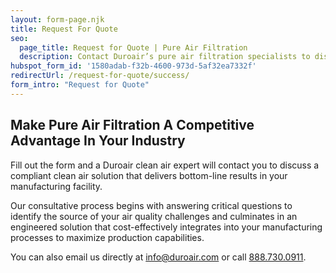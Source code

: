 ```yaml
---
layout: form-page.njk
title: Request For Quote
seo:
  page_title: Request for Quote | Pure Air Filtration
  description: Contact Duroair’s pure air filtration specialists to discuss a compliant clean air solution that delivers bottom-line results in your manufacturing facility.
hubspot_form_id: '1580adab-f32b-4600-973d-5af32ea7332f'
redirectUrl: /request-for-quote/success/
form_intro: "Request for Quote"
---
```

## Make Pure Air Filtration A Competitive Advantage In Your Industry

Fill out the form and a Duroair clean air expert will contact you to discuss a compliant clean air solution that delivers bottom-line results in your manufacturing facility.

Our consultative process begins with answering critical questions to identify the source of your air quality challenges and culminates in an engineered solution that cost-effectively integrates into your manufacturing processes to maximize production capabilities.

You can also email us directly at [info@duroair.com](mailto:info@duroair.com) or call [888.730.0911](tel:+18887300911).
